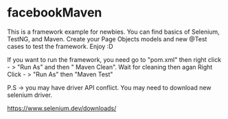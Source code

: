 # facebookMaven
This is a framework example for newbies. You can find basics of Selenium, TestNG, and Maven. 
Create your Page Objects models and new @Test cases to test the framework. Enjoy :D

If you want to run the framework, you need go to "pom.xml" then right click - > "Run As" and then " Maven Clean". Wait for cleaning then agan Right Click - > "Run As" then "Maven Test"

P.S -> you may have driver API conflict. You may need to download new selenium driver. 

https://www.selenium.dev/downloads/


